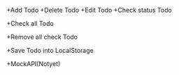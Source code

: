 
+Add Todo
+Delete Todo
+Edit Todo
+Check status Todo

+Check all Todo

+Remove all check Todo

+Save Todo into LocalStorage

+MockAPI(Notyet)
